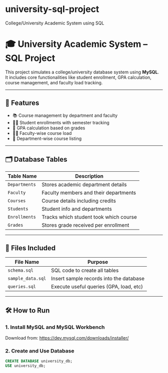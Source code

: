# university-sql-project
College/University Academic System using SQL
# 🎓 University Academic System – SQL Project

This project simulates a college/university database system using **MySQL**. It includes core functionalities like student enrollment, GPA calculation, course management, and faculty load tracking.

---

## 📌 Features

- 📚 Course management by department and faculty
- 👨‍🎓 Student enrollments with semester tracking
- 🧮 GPA calculation based on grades
- 👨‍🏫 Faculty-wise course load
- 🏢 Department-wise course listing

---

## 🗂️ Database Tables

| Table Name     | Description                          |
|----------------|--------------------------------------|
| `Departments`  | Stores academic department details   |
| `Faculty`      | Faculty members and their departments|
| `Courses`      | Course details including credits     |
| `Students`     | Student info and departments         |
| `Enrollments`  | Tracks which student took which course |
| `Grades`       | Stores grade received per enrollment |

---

## 📄 Files Included

| File Name        | Purpose                                |
|------------------|----------------------------------------|
| `schema.sql`     | SQL code to create all tables          |
| `sample_data.sql`| Insert sample records into the database|
| `queries.sql`    | Execute useful queries (GPA, load, etc)|

---

## 🛠️ How to Run

### 1. Install MySQL and MySQL Workbench
Download from: https://dev.mysql.com/downloads/installer/

### 2. Create and Use Database
```sql
CREATE DATABASE university_db;
USE university_db;
